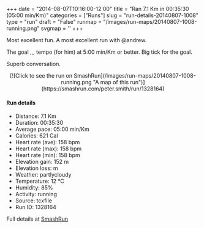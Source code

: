 +++
date = "2014-08-07T10:16:00-12:00"
title = "Ran 7.1 Km in 00:35:30 (05:00 min/Km)"
categories = ["Runs"]
slug = "run-details-20140807-1008"
type = "run"
draft = "False"
runmap = "/images/run-maps/20140807-1008-running.png"
svgmap = '<polyline points="0 54, 2 60, 2 61, 11 54, 15 48, 24 45, 25 44, 27 43, 32 46, 34 46, 39 42, 40 39, 48 39, 52 39, 59 40, 65 41, 70 45, 77 51, 82 54, 90 56, 100 56, 92 56, 83 54, 77 51, 68 42, 64 40, 46 39, 40 40, 39 42, 34 46, 28 43, 21 45, 17 49, 14 49, 11 53">'
+++

Most excellent fun. A most excellent run with @andrew. 

The goal ,,, tempo (for him) at 5:00 min/Km or better. Big tick for the goal. 

Superb conversation. 



<!--more-->

<center>
[![Click to see the run on SmashRun](/images/run-maps/20140807-1008-running.png "A map of this run")](https://smashrun.com/peter.smith/run/1328164)
</center>

#### Run details

* Distance: 7.1 Km
* Duration: 00:35:30
* Average pace: 05:00 min/Km
* Calories: 621 Cal
* Heart rate (ave): 158 bpm
* Heart rate (max): 158 bpm
* Heart rate (min): 158 bpm
* Elevation gain: 152 m
* Elevation loss:  m
* Weather: partlycloudy
* Temperature: 12 &deg;C
* Humidity: 85%
* Activity: running
* Source: tcxfile
* Run ID: 1328164

Full details at [SmashRun](https://smashrun.com/peter.smith/run/1328164)